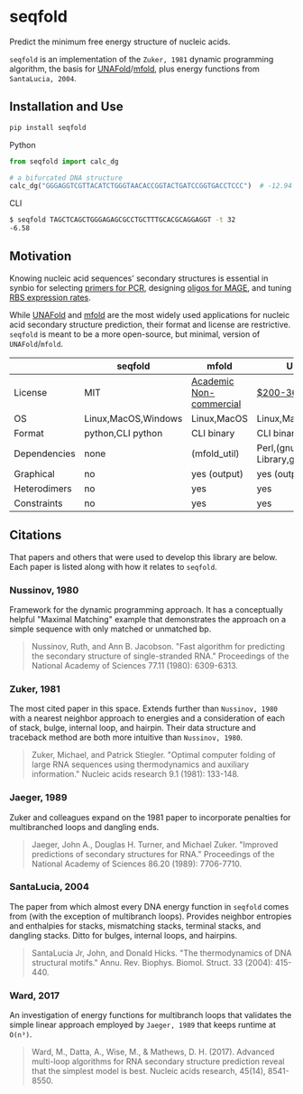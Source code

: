 # seqfold

Predict the minimum free energy structure of nucleic acids.

`seqfold` is an implementation of the `Zuker, 1981` dynamic programming algorithm, the basis for [UNAFold](http://unafold.rna.albany.edu/?q=DINAMelt/software)/[mfold](https://www.ibridgenetwork.org/#!/profiles/1045554571442/innovations/1/), plus energy functions from `SantaLucia, 2004`.

## Installation and Use

```bash
pip install seqfold
```

Python

```python
from seqfold import calc_dg

# a bifurcated DNA structure
calc_dg("GGGAGGTCGTTACATCTGGGTAACACCGGTACTGATCCGGTGACCTCCC")  # -12.94
```

CLI

```bash
$ seqfold TAGCTCAGCTGGGAGAGCGCCTGCTTTGCACGCAGGAGGT -t 32
-6.58
```

## Motivation

Knowing nucleic acid sequences' secondary structures is essential in synbio for selecting [primers for PCR](https://academic.oup.com/nar/article/40/15/e115/1223759), designing [oligos for MAGE](https://pubs.acs.org/doi/abs/10.1021/acssynbio.5b00219), and tuning [RBS expression rates](https://www.sciencedirect.com/science/article/pii/B9780123851208000024).

While [UNAFold](http://unafold.rna.albany.edu/?q=DINAMelt/software) and [mfold](https://www.ibridgenetwork.org/#!/profiles/1045554571442/innovations/1/) are the most widely used applications for nucleic acid secondary structure prediction, their format and license are restrictive. `seqfold` is meant to be a more open-source, but minimal, version of `UNAFold`/`mfold`.

|              | seqfold             | mfold                                                                                  | UNAFold                                                                                          |
| ------------ | ------------------- | -------------------------------------------------------------------------------------- | ------------------------------------------------------------------------------------------------ |
| License      | MIT                 | [Academic Non-commercial](http://unafold.rna.albany.edu/download/Academic_License.txt) | [\$200-36,000](https://www.ibridgenetwork.org/#!/profiles/1045554571442/innovations/1/products/) |
| OS           | Linux,MacOS,Windows | Linux,MacOS                                                                            | Linux,MacOS,Windows                                                                              |
| Format       | python,CLI python   | CLI binary                                                                             | CLI binary                                                                                       |
| Dependencies | none                | (mfold_util)                                                                           | Perl,(gnuplot,GD Library,glut/OpenGL)                                                            |
| Graphical    | no                  | yes (output)                                                                           | yes (output)                                                                                     |
| Heterodimers | no                  | yes                                                                                    | yes                                                                                              |
| Constraints  | no                  | yes                                                                                    | yes                                                                                              |

## Citations

That papers and others that were used to develop this library are below. Each paper is listed along with how it relates to `seqfold`.

### Nussinov, 1980

Framework for the dynamic programming approach. It has a conceptually helpful "Maximal Matching" example that demonstrates the approach on a simple sequence with only matched or unmatched bp.

> Nussinov, Ruth, and Ann B. Jacobson. "Fast algorithm for predicting the secondary structure of single-stranded RNA." Proceedings of the National Academy of Sciences 77.11 (1980): 6309-6313.

### Zuker, 1981

The most cited paper in this space. Extends further than `Nussinov, 1980` with a nearest neighbor approach to energies and a consideration of each of stack, bulge, internal loop, and hairpin. Their data structure and traceback method are both more intuitive than `Nussinov, 1980`.

> Zuker, Michael, and Patrick Stiegler. "Optimal computer folding of large RNA sequences using thermodynamics and auxiliary information." Nucleic acids research 9.1 (1981): 133-148.

### Jaeger, 1989

Zuker and colleagues expand on the 1981 paper to incorporate penalties for multibranched loops and dangling ends.

> Jaeger, John A., Douglas H. Turner, and Michael Zuker. "Improved predictions of secondary structures for RNA." Proceedings of the National Academy of Sciences 86.20 (1989): 7706-7710.

### SantaLucia, 2004

The paper from which almost every DNA energy function in `seqfold` comes from (with the exception of multibranch loops). Provides neighbor entropies and enthalpies for stacks, mismatching stacks, terminal stacks, and dangling stacks. Ditto for bulges, internal loops, and hairpins.

> SantaLucia Jr, John, and Donald Hicks. "The thermodynamics of DNA structural motifs." Annu. Rev. Biophys. Biomol. Struct. 33 (2004): 415-440.

### Ward, 2017

An investigation of energy functions for multibranch loops that validates the simple linear approach employed by `Jaeger, 1989` that keeps runtime at `O(n³)`.

> Ward, M., Datta, A., Wise, M., & Mathews, D. H. (2017). Advanced multi-loop algorithms for RNA secondary structure prediction reveal that the simplest model is best. Nucleic acids research, 45(14), 8541-8550.
